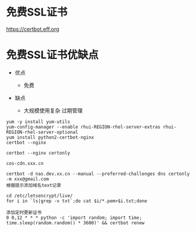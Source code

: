 # 免费SSL证书
https://certbot.eff.org

# 免费SSL证书优缺点
- 优点
  - 免费

- 缺点
  - 大规模使用复杂 过期管理


```
yum -y install yum-utils
yum-config-manager --enable rhui-REGION-rhel-server-extras rhui-REGION-rhel-server-optional
yum install python2-certbot-nginx
certbot --nginx

certbot --nginx certonly

cos-cdn.xxx.cn

certbot -d nas.dev.xx.cn --manual --preferred-challenges dns certonly -m xxx@gmail.com
根据提示添加域名text记录

cd /etc/letsencrypt/live/
for i in `ls|grep -v txt`;do cat $i/*.pem>$i.txt;done

添加定时更新证书
0 0,12 * * * python -c 'import random; import time; time.sleep(random.random() * 3600)' && certbot renew
```

